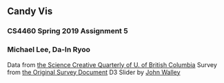 ## Candy Vis

### CS4460 Spring 2019 Assignment 5
### Michael Lee, Da-In Ryoo



Data from [the Science Creative Quarterly of U. of British Columbia](http://www.scq.ubc.ca/so-much-candy-data-seriously/)
Survey from [the Original Survey Document](http://www.scq.ubc.ca/wp-content/uploads/2017/10/candyhierarchysurvey2017.pdf)
D3 Slider by [John Walley](https://github.com/johnwalley/d3-simple-slider)